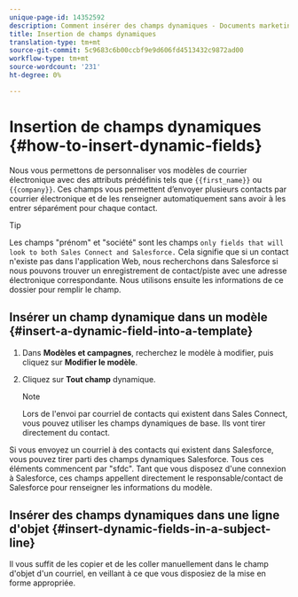 ```yaml
---
unique-page-id: 14352592
description: Comment insérer des champs dynamiques - Documents marketing - Documentation du produit
title: Insertion de champs dynamiques
translation-type: tm+mt
source-git-commit: 5c9683c6b00ccbf9e9d606fd4513432c9872ad00
workflow-type: tm+mt
source-wordcount: '231'
ht-degree: 0%

---
```



# Insertion de champs dynamiques {#how-to-insert-dynamic-fields}

Nous vous permettons de personnaliser vos modèles de courrier électronique avec des attributs prédéfinis tels que `{{first_name}}` ou `{{company}}`. Ces champs vous permettent d’envoyer plusieurs contacts par courrier électronique et de les renseigner automatiquement sans avoir à les entrer séparément pour chaque contact.

>[!TIP]
>
>Les champs &quot;prénom&quot; et &quot;société&quot; sont les champs `only fields that will look to both Sales Connect and Salesforce.` Cela signifie que si un contact n&#39;existe pas dans l&#39;application [](http://toutapp.com/login)Web, nous recherchons dans Salesforce si nous pouvons trouver un enregistrement de contact/piste avec une adresse électronique correspondante. Nous utilisons ensuite les informations de ce dossier pour remplir le champ.

## Insérer un champ dynamique dans un modèle {#insert-a-dynamic-field-into-a-template}

1. Dans **Modèles et campagnes**, recherchez le modèle à modifier, puis cliquez sur **Modifier le modèle**.
1. Cliquez sur **Tout champ** dynamique.

   >[!NOTE]
   >
   >Lors de l&#39;envoi par courriel de contacts qui existent dans Sales Connect, vous pouvez utiliser les champs dynamiques de base. Ils vont tirer directement du contact.

Si vous envoyez un courriel à des contacts qui existent dans Salesforce, vous pouvez tirer parti des champs dynamiques Salesforce. Tous ces éléments commencent par &quot;sfdc&quot;. Tant que vous disposez d&#39;une connexion à Salesforce, ces champs appellent directement le responsable/contact de Salesforce pour renseigner les informations du modèle.

## Insérer des champs dynamiques dans une ligne d&#39;objet {#insert-dynamic-fields-in-a-subject-line}

Il vous suffit de les copier et de les coller manuellement dans le champ d&#39;objet d&#39;un courriel, en veillant à ce que vous disposiez de la mise en forme appropriée.
